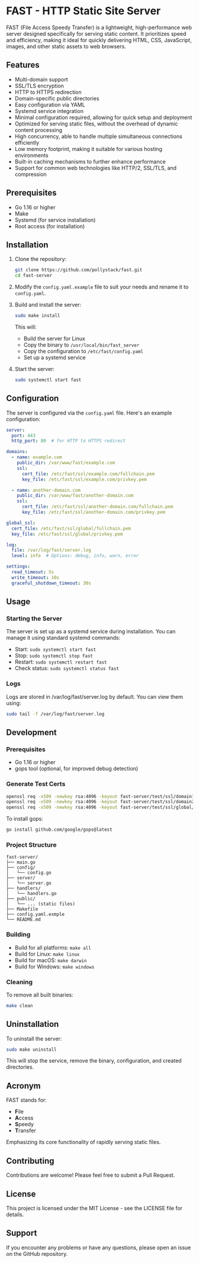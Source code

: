 # FAST - HTTP Static Site Server

FAST (File Access Speedy Transfer) is a lightweight, high-performance web server designed specifically for serving static content. It prioritizes speed and efficiency, making it ideal for quickly delivering HTML, CSS, JavaScript, images, and other static assets to web browsers.

## Features

- Multi-domain support
- SSL/TLS encryption
- HTTP to HTTPS redirection
- Domain-specific public directories
- Easy configuration via YAML
- Systemd service integration
- Minimal configuration required, allowing for quick setup and deployment
- Optimized for serving static files, without the overhead of dynamic content processing
- High concurrency, able to handle multiple simultaneous connections efficiently
- Low memory footprint, making it suitable for various hosting environments
- Built-in caching mechanisms to further enhance performance
- Support for common web technologies like HTTP/2, SSL/TLS, and compression

## Prerequisites

- Go 1.16 or higher
- Make
- Systemd (for service installation)
- Root access (for installation)

## Installation

1. Clone the repository:
    
    ```bash
   git clone https://github.com/pollystack/fast.git
   cd fast-server
    ```
2. Modify the `config.yaml.example` file to suit your needs and rename it to `config.yaml`.

3. Build and install the server:

    ```bash
   sudo make install
    ```
   
    This will:
   - Build the server for Linux
   - Copy the binary to `/usr/local/bin/fast_server`
   - Copy the configuration to `/etc/fast/config.yaml`
   - Set up a systemd service

4. Start the server:

    ```bash
   sudo systemctl start fast
    ```

## Configuration

The server is configured via the `config.yaml` file. Here's an example configuration:

```yaml
server:
  port: 443
  http_port: 80  # for HTTP to HTTPS redirect

domains:
  - name: example.com
    public_dir: /var/www/fast/example.com
    ssl:
      cert_file: /etc/fast/ssl/example.com/fullchain.pem
      key_file: /etc/fast/ssl/example.com/privkey.pem

  - name: another-domain.com
    public_dir: /var/www/fast/another-domain.com
    ssl:
      cert_file: /etc/fast/ssl/another-domain.com/fullchain.pem
      key_file: /etc/fast/ssl/another-domain.com/privkey.pem

global_ssl:
  cert_file: /etc/fast/ssl/global/fullchain.pem
  key_file: /etc/fast/ssl/global/privkey.pem

log:
  file: /var/log/fast/server.log
  level: info  # Options: debug, info, warn, error

settings:
  read_timeout: 5s
  write_timeout: 10s
  graceful_shutdown_timeout: 30s
```


## Usage

### Starting the Server

The server is set up as a systemd service during installation. You can manage it using standard systemd commands:

- Start: `sudo systemctl start fast`
- Stop: `sudo systemctl stop fast`
- Restart: `sudo systemctl restart fast`
- Check status: `sudo systemctl status fast`

### Logs
Logs are stored in /var/log/fast/server.log by default. You can view them using:

```bash
sudo tail -f /var/log/fast/server.log
```

## Development

### Prerequisites

- Go 1.16 or higher
- gops tool (optional, for improved debug detection)

### Generate Test Certs

```bash
openssl req -x509 -newkey rsa:4096 -keyout fast-server/test/ssl/domain1.lan/privkey.pem -out fast-server/test/ssl/domain1.lan/fullchain.pem -days 365 -nodes -subj "/CN=domain1.lan"
openssl req -x509 -newkey rsa:4096 -keyout fast-server/test/ssl/domain2.lan/privkey.pem -out fast-server/test/ssl/domain2.lan/fullchain.pem -days 365 -nodes -subj "/CN=domain2.lan"
openssl req -x509 -newkey rsa:4096 -keyout fast-server/test/ssl/global/privkey.pem -out fast-server/test/ssl/global/fullchain.pem -days 365 -nodes -subj "/CN=localhost"

```

To install gops:
```bash
go install github.com/google/gops@latest

```

### Project Structure

```azure
fast-server/
├── main.go
├── config/
│   └── config.go
├── server/
│   └── server.go
├── handlers/
│   └── handlers.go
├── public/
│   └── ... (static files)
├── Makefile
├── config.yaml.exmple
└── README.md
```

### Building

- Build for all platforms: `make all`
- Build for Linux: `make linux`
- Build for macOS: `make darwin`
- Build for Windows: `make windows`

### Cleaning

To remove all built binaries:
```bash
make clean
```

## Uninstallation
To uninstall the server:
```bash
sudo make uninstall
```
This will stop the service, remove the binary, configuration, and created directories.

## Acronym

FAST stands for:

- **F**ile
- **A**ccess
- **S**peedy
- **T**ransfer

Emphasizing its core functionality of rapidly serving static files.

## Contributing

Contributions are welcome! Please feel free to submit a Pull Request.

## License

This project is licensed under the MIT License - see the LICENSE file for details.

## Support

If you encounter any problems or have any questions, please open an issue on the GitHub repository.